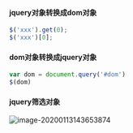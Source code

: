 #### jquery对象转换成dom对象

```js
$('xxx').get(0);
$('xxx')[0];
```



#### dom对象转换成jquery对象

```js
var dom = document.query('#dom')
$(dom)
```



#### jquery筛选对象

![image-20200113143653874](C:\Users\小win\AppData\Roaming\Typora\typora-user-images\image-20200113143653874.png)
